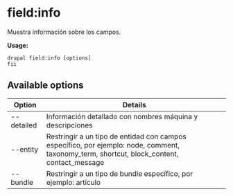 # field:info
Muestra información sobre los campos.

**Usage:**
```
drupal field:info [options]
fii
```

## Available options
Option | Details
-------|-------------
--detailed | Información detallado con nombres máquina y descripciones
--entity | Restringir a un tipo de entidad con campos específico, por ejemplo: node, comment, taxonomy_term, shortcut, block_content, contact_message
--bundle | Restringir a un tipo de bundle específico, por ejemplo: artículo

